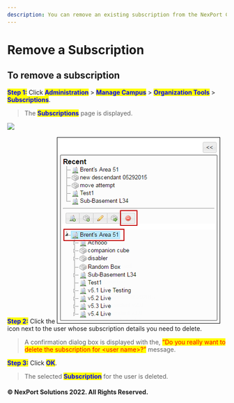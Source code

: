 ```yaml
---
description: You can remove an existing subscription from the NexPort Campus.
---
```


# Remove a Subscription

## **To remove a subscription**

<mark style="color:blue;">**Step 1:**</mark> Click <mark style="color:blue;">**Administration**</mark> > <mark style="color:blue;">**Manage Campus**</mark> > <mark style="color:blue;">**Organization Tools**</mark> > <mark style="color:blue;">**Subscriptions**</mark>.

> The <mark style="color:blue;">**Subscriptions**</mark> page is displayed.

![](../../../../../.gitbook/assets/Subscription\_Delete\_550x170.png)

<mark style="color:blue;">**Step 2:**</mark> Click the ![](../../../../../.gitbook/assets/Delete.png) icon next to the user whose subscription details you need to delete.

> A confirmation dialog box is displayed with the, <mark style="color:red;background-color:yellow;">“Do you really want to delete the subscription for \<user name>?”</mark> message.

<mark style="color:blue;">**Step 3:**</mark> Click <mark style="color:blue;">**OK**</mark>.

> The selected <mark style="color:blue;">**Subscription**</mark> for the user is deleted.

#### © NexPort Solutions 2022. All Rights Reserved.
